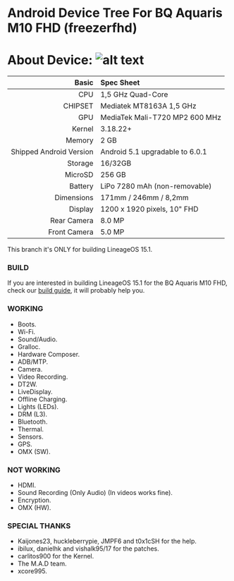 Android Device Tree For BQ Aquaris M10 FHD (freezerfhd)
=================================================
About Device:
![alt text](https://external-content.duckduckgo.com/iu/?u=http%3A%2F%2Fandroidayuda.com%2Fapp%2Fuploads%2F2015%2F12%2FBQ-Aquaris-M10.jpg&f=1&nofb=1)
=====================================
Basic   | Spec Sheet
-------:|:-------------------------
CPU     | 1,5 GHz Quad-Core 
CHIPSET | Mediatek MT8163A 1,5 GHz
GPU     | MediaTek Mali-T720 MP2 600 MHz 
Kernel  | 3.18.22+
Memory  | 2 GB
Shipped Android Version | Android 5.1 upgradable to 6.0.1
Storage | 16/32GB
MicroSD | 256 GB
Battery | LiPo 7280 mAh (non-removable)
Dimensions | 171mm / 246mm / 8,2mm
Display | 1200 x 1920 pixels, 10" FHD
Rear Camera  | 8.0 MP
Front Camera | 5.0 MP

This branch it's ONLY for building LineageOS 15.1.

### BUILD ###
If you are interested in building LineageOS 15.1 for the BQ Aquaris M10 FHD, check our [build guide](https://github.com/mt8163/android_vendor_bq_mt8163/blob/lineage-15.1/README.md), it will probably help you.

### WORKING ###
- Boots.
- Wi-Fi.
- Sound/Audio.
- Gralloc.
- Hardware Composer.
- ADB/MTP.
- Camera.
- Video Recording.
- DT2W.
- LiveDisplay.
- Offline Charging.
- Lights (LEDs).
- DRM (L3).
- Bluetooth.
- Thermal.
- Sensors.
- GPS.
- OMX (SW).

### NOT WORKING ###
- HDMI.
- Sound Recording (Only Audio) (In videos works fine).
- Encryption.
- OMX (HW).

### SPECIAL THANKS ###
- Kaijones23, huckleberrypie, JMPF6 and t0x1cSH for the help.
- ibilux, danielhk and vishalk95/17 for the patches.
- carlitos900 for the Kernel.
- The M.A.D team.
- xcore995.
